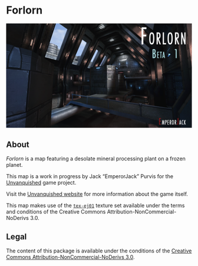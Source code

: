 Forlorn
=======

![Forlorn levelshot](meta/forlorn/forlorn.png)


About
-----

_Forlorn_ is a map featuring a desolate mineral processing plant on a frozen planet.

This map is a work in progress by Jack “EmperorJack” Purvis for the [Unvanquished](https://unvanquished.net) game project.

Visit the [Unvanquished website](https://unvanquished.net/) for more information about the game itself.

This map makes use of the [`tex-ej01`](https://github.com/UnvanquishedAssets/tex-ej01_src.dpkdir) texture set available under the terms and conditions of the Creative Commons Attribution-NonCommercial-NoDerivs 3.0.


Legal
-----

The content of this package is available under the conditions of the [Creative Commons Attribution-NonCommercial-NoDerivs 3.0](https://creativecommons.org/licenses/by-nc-sa/3.0/).
